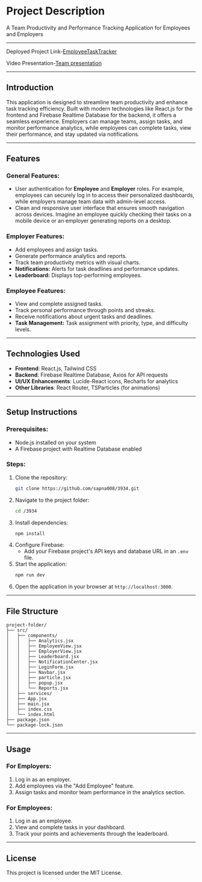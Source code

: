 # Project Description
A Team Productivity and Performance Tracking Application for Employees and Employers

---
Deployed Project Link-[EmployeeTaskTracker](https://employeetasktrackerapplication.netlify.app/)

Video Presentation-[Team presentation](https://youtu.be/f5nt9te9D5I?si=MYfycZ_EJAWp74_j)

---

## Introduction
This application is designed to streamline team productivity and enhance task tracking efficiency. Built with modern technologies like React.js for the frontend and Firebase Realtime Database for the backend, it offers a seamless experience. Employers can manage teams, assign tasks, and monitor performance analytics, while employees can complete tasks, view their performance, and stay updated via notifications.

---

## Features

### General Features:
- User authentication for **Employee** and **Employer** roles. For example, employees can securely log in to access their personalized dashboards, while employers manage team data with admin-level access.
- Clean and responsive user interface that ensures smooth navigation across devices. Imagine an employee quickly checking their tasks on a mobile device or an employer generating reports on a desktop.

### Employer Features:
- Add employees and assign tasks.
- Generate performance analytics and reports.
- Track team productivity metrics with visual charts.
- **Notifications:** Alerts for task deadlines and performance updates.
- **Leaderboard:** Displays top-performing employees.

### Employee Features:
- View and complete assigned tasks.
- Track personal performance through points and streaks.
- Receive notifications about urgent tasks and deadlines.
- **Task Management:** Task assignment with priority, type, and difficulty levels.

---

## Technologies Used
- **Frontend**: React.js, Tailwind CSS
- **Backend**: Firebase Realtime Database, Axios for API requests
- **UI/UX Enhancements**: Lucide-React icons, Recharts for analytics
- **Other Libraries**: React Router, TSParticles (for animations)

---

## Setup Instructions

### Prerequisites:
- Node.js installed on your system
- A Firebase project with Realtime Database enabled

### Steps:
1. Clone the repository:
   ```bash
   git clone https://github.com/sapna008/3934.git
   ```
2. Navigate to the project folder:
   ```bash
   cd /3934
   ```
3. Install dependencies:
   ```bash
   npm install
   ```
4. Configure Firebase:
   - Add your Firebase project's API keys and database URL in an `.env` file.
5. Start the application:
   ```bash
   npm run dev
   ```
6. Open the application in your browser at `http://localhost:3000`.

---

## File Structure
```
project-folder/
├── src/
│   ├── components/
│   │   ├── Analytics.jsx
│   │   ├── EmployeeView.jsx
│   │   ├── EmployerView.jsx
│   │   ├── Leaderboard.jsx
│   │   ├── NotificationCenter.jsx
│   │   ├── LoginForm.jsx
│   │   ├── Navbar.jsx
│   │   ├── particle.jsx
│   │   ├── popup.jsx
│   │   └── Reports.jsx
│   ├── services/
│   ├── App.jsx
│   ├── main.jsx
│   ├── index.css
│   └── index.html
├── package.json
└── package-lock.json
```

---

## Usage

### For Employers:
1. Log in as an employer.
2. Add employees via the "Add Employee" feature.
3. Assign tasks and monitor team performance in the analytics section.

### For Employees:
1. Log in as an employee.
2. View and complete tasks in your dashboard.
3. Track your points and achievements through the leaderboard.

---

## License
This project is licensed under the MIT License.

